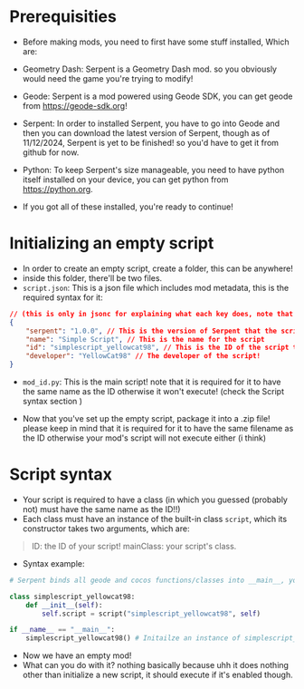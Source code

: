 # Prerequisities

- Before making mods, you need to first have some stuff installed, Which are:

- Geometry Dash: Serpent is a Geometry Dash mod. so you obviously would need the game you're trying to modify!
- Geode: Serpent is a mod powered using Geode SDK, you can get geode from https://geode-sdk.org!
- Serpent: In order to installed Serpent, you have to go into Geode and then you can download the latest version of Serpent, though as of 11/12/2024, Serpent is yet to be finished! so you'd have to get it from github for now.
- Python: To keep Serpent's size manageable, you need to have python itself installed on your device, you can get python from https://python.org.

- If you got all of these installed, you're ready to continue!

# Initializing an empty script
- In order to create an empty script, create a folder, this can be anywhere!
- inside this folder, there'll be two files.
- `script.json`: This is a json file which includes mod metadata, this is the required syntax for it:
```json
// (this is only in jsonc for explaining what each key does, note that your script.json must not have comments! (i think it should work fine though))
{
	"serpent": "1.0.0", // This is the version of Serpent that the script is made for.
	"name": "Simple Script", // This is the name for the script
	"id": "simplescript_yellowcat98", // This is the ID of the script to avoid collision between other scripts!
	"developer": "YellowCat98" // The developer of the script!
}
```
- `mod_id.py`: This is the main script! note that it is required for it to have the same name as the ID otherwise it won't execute! (check the Script syntax section )

- Now that you've set up the empty script, package it into a .zip file! please keep in mind that it is required for it to have the same filename as the ID otherwise your mod's script will not execute either (i think)

# Script syntax
- Your script is required to have a class (in which you guessed (probably not) must have the same name as the ID!!)
- Each class must have an instance of the built-in class `script`, which its constructor takes two arguments, which are:
> ID: the ID of your script!
> mainClass: your script's class.

- Syntax example:
```py
# Serpent binds all geode and cocos functions/classes into __main__, you do not need to import any modules.

class simplescript_yellowcat98:
    def __init__(self):
        self.script = script("simplescript_yellowcat98", self)

if __name__ == "__main__":
    simplescript_yellowcat98() # Initailze an instance of simplescript_yellowcat98, this will be executed on startup.
```
- Now we have an empty mod!
- What can you do with it? nothing basically because uhh it does nothing other than initialize a new script, it should execute if it's enabled though.